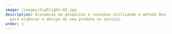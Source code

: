 ```yaml
---
image: /images/highlight-02.jpg
description: Economize em pesquisas e reuniões utilizando o método Design Sprint
  para elaborar o design do seu produto ou serviço.
order: 1
---
```


